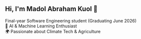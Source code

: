 ## Hi, I'm Madol Abraham Kuol 👋
 Final-year Software Engineering student (Graduating June 2026)  
🤖 AI & Machine Learning Enthusiast  
🌍 Passionate about Climate Tech & Agriculture

<!--
**madol-abraham/madol-abraham** is a ✨ _special_ ✨ repository because its `README.md` (this file) appears on your GitHub profile.

## 👨‍💻 About Me
- 🎓 Software Engineering student at African Leadership University  
- 🔬 Building AI solutions for climate resilience & sustainable agriculture  
- 💡 Currently developing a **Heatwave Early Warning System for South Sudan**  
- 🚀 Interested in applied machine learning, AI for social impact, and scalable tech solutions

## 🛠️ Skills & Tools
![Python](https://img.shields.io/badge/-Python-3776AB?logo=python&logoColor=white&style=for-the-badge)
![TensorFlow](https://img.shields.io/badge/-TensorFlow-FF6F00?logo=tensorflow&logoColor=white&style=for-the-badge)
![PyTorch](https://img.shields.io/badge/-PyTorch-EE4C2C?logo=pytorch&logoColor=white&style=for-the-badge)
![Scikit-learn](https://img.shields.io/badge/-Scikit%20Learn-F7931E?logo=scikitlearn&logoColor=white&style=for-the-badge)
![Django](https://img.shields.io/badge/-Django-092E20?logo=django&logoColor=white&style=for-the-badge)
![Dart](https://img.shields.io/badge/-Dart-0175C2?logo=dart&logoColor=white&style=for-the-badge)
![JavaScript](https://img.shields.io/badge/-JavaScript-F7DF1E?logo=javascript&logoColor=black&style=for-the-badge)
![Firebase](https://img.shields.io/badge/-Firebase-FFCA28?logo=firebase&logoColor=black&style=for-the-badge)


..
-->

